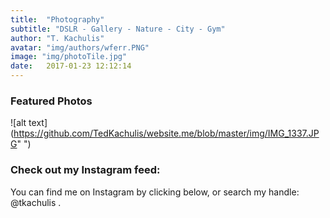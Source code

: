 ```yaml
---
title:  "Photography"
subtitle: "DSLR - Gallery - Nature - City - Gym"
author: "T. Kachulis"
avatar: "img/authors/wferr.PNG"
image: "img/photoTile.jpg"
date:   2017-01-23 12:12:14
---
```


### Featured Photos

![alt text](https://github.com/TedKachulis/website.me/blob/master/img/IMG_1337.JPG" ")


### Check out my Instagram feed:
You can find me on Instagram by clicking below, or search my handle: @tkachulis . 

<script src="//www.powr.io/powr.js" external-type="html"></script> 
 <div class="powr-instagram-feed" id="04c2f212_1485237342"></div>
